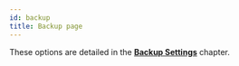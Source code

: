 ```yaml
---
id: backup
title: Backup page
---
```


These options are detailed in the [**Backup Settings**](../Backup/settings.md) chapter.

